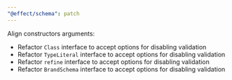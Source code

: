 ```yaml
---
"@effect/schema": patch
---
```


Align constructors arguments:

- Refactor `Class` interface to accept options for disabling validation
- Refactor `TypeLiteral` interface to accept options for disabling validation
- Refactor `refine` interface to accept options for disabling validation
- Refactor `BrandSchema` interface to accept options for disabling validation
